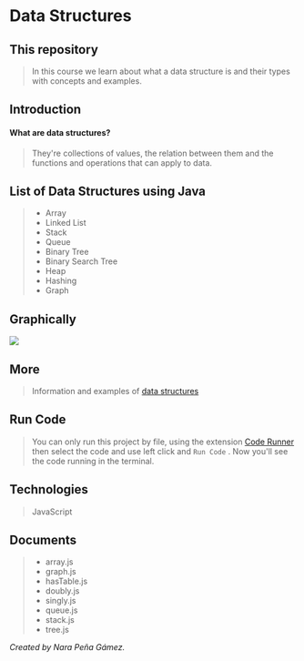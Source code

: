 # Data Structures

## This repository
> In this course we learn about what a data structure is and their types with concepts and examples.

## Introduction
#### What are data structures?
> They're collections of values, the relation between them and the functions and operations that can apply to data. 

## List of Data Structures using Java
> - Array
> - Linked List
> - Stack 
> - Queue
> - Binary Tree
> - Binary Search Tree
> - Heap
> - Hashing 
> - Graph

## Graphically

<img src="https://user-images.githubusercontent.com/79294934/124224708-cc8de680-dacb-11eb-94d4-ddc6237fdbd5.png"> </img>


## More
> Information and examples of [data structures](https://www.mygreatlearning.com/blog/data-structures-using-java/)

## Run Code
> You can only run this project by file, using the extension [Code Runner](https://marketplace.visualstudio.com/items?itemName=formulahendry.code-runner) then select the code and use left click and `Run Code` . Now you'll see the code running in the terminal.

## Technologies
> JavaScript

## Documents
> - array.js
> - graph.js
> - hasTable.js
> - doubly.js
> - singly.js
> - queue.js
> - stack.js
> - tree.js

_Created by Nara Peña Gámez._
